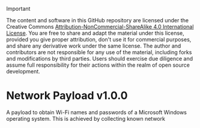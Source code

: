 > [!IMPORTANT]
> The content and software in this GitHub repository are licensed under the Creative Commons [Attribution-NonCommercial-ShareAlike 4.0 International License](LICENSE). You are free to share and adapt the material under this license, provided you give proper attribution, don't use it for commercial purposes, and share any derivative work under the same license. The author and contributors are not responsible for any use of the material, including forks and modifications by third parties. Users should exercise due diligence and assume full responsibility for their actions within the realm of open source development.

# Network Payload v1.0.0
A payload to obtain Wi-Fi names and passwords of a Microsoft Windows operating system. This is achieved by collecting known network 
